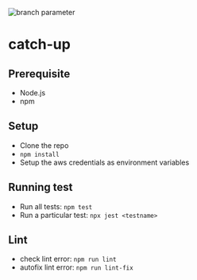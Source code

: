 ![branch parameter](https://github.com/SakibulMowla/catch-up/actions/workflows/node.js.yml/badge.svg?branch=main)


# catch-up

## Prerequisite

- Node.js
- npm

## Setup

- Clone the repo
- `npm install`
- Setup the aws credentials as environment variables

## Running test

- Run all tests: `npm test`
- Run a particular test: `npx jest <testname>`

## Lint

- check lint error: `npm run lint`
- autofix lint error: `npm run lint-fix`
